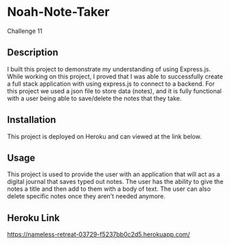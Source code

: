 # Noah-Note-Taker
Challenge 11

## Description
I built this project to demonstrate my understanding of using Express.js. While working on this project, I proved that I was able to successfully create a full stack application with using express.js to connect to a backend. For this project we used a json file to store data (notes), and it is fully functional with a user being able to save/delete the notes that they take.

## Installation
This project is deployed on Heroku and can viewed at the link below.

## Usage
This project is used to provide the user with an application that will act as a digital journal that saves typed out notes. The user has the ability to give the notes a title and then add to them with a body of text. The user can also delete specific notes once they aren't needed anymore.

## Heroku Link
https://nameless-retreat-03729-f5237bb0c2d5.herokuapp.com/





